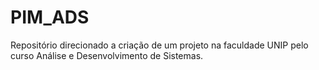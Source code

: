 # PIM_ADS

Repositório direcionado a criação de um projeto na faculdade UNIP pelo curso Análise e Desenvolvimento de Sistemas.
